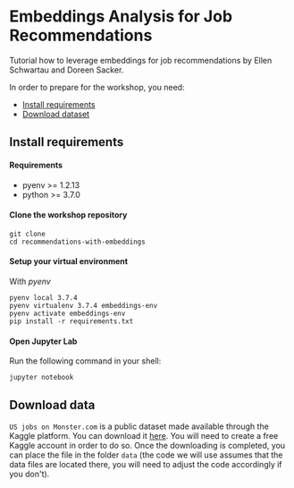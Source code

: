 # Embeddings Analysis for Job Recommendations
Tutorial how to leverage embeddings for job recommendations  by Ellen Schwartau and Doreen Sacker.

In order to prepare for the workshop, you need:
- [Install requirements](#install-requirements)
- [Download dataset](#Download-data)


## Install requirements 
#### Requirements
- pyenv >= 1.2.13
- python >= 3.7.0


#### Clone the workshop repository

```
git clone 
cd recommendations-with-embeddings
```
#### Setup your virtual environment

With *pyenv*
```
pyenv local 3.7.4
pyenv virtualenv 3.7.4 embeddings-env
pyenv activate embeddings-env
pip install -r requirements.txt
```

#### Open Jupyter Lab

Run the following command in your shell: 
```
jupyter notebook
```


## Download data

`US jobs on Monster.com` is a public dataset made available through the Kaggle platform.
You can download it [here](hhttps://www.kaggle.com/PromptCloudHQ/us-jobs-on-monstercom/data#). You will need to create
a free Kaggle account in order to do so.
Once the downloading is completed, you can place the file in the folder `data` (the code we will use assumes that the data files
are located there, you will need to adjust the code accordingly if you don't). 